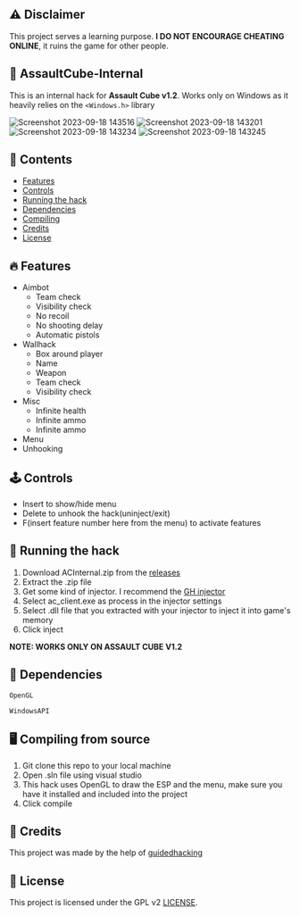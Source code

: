 ## ⚠️ Disclaimer

This project serves a learning purpose. **I DO NOT ENCOURAGE CHEATING ONLINE**, it ruins the game for other people.

## 🔫 AssaultCube-Internal

This is an internal hack for **Assault Cube v1.2**. Works only on Windows as it heavily relies on the ```<Windows.h>``` library

![Screenshot 2023-09-18 143516](https://github.com/Edveika/AssaultCube-Internal/assets/113787144/932883db-6463-4c8d-9284-82910826e7e0)
![Screenshot 2023-09-18 143201](https://github.com/Edveika/AssaultCube-Internal/assets/113787144/f93bb043-4f4f-4993-ad8d-1b254cb9fbf8)
![Screenshot 2023-09-18 143234](https://github.com/Edveika/AssaultCube-Internal/assets/113787144/441bdde1-ae6f-4c91-b637-cc8212ed7c66)
![Screenshot 2023-09-18 143245](https://github.com/Edveika/AssaultCube-Internal/assets/113787144/3a536e39-4500-4e52-8a23-5b6b7876fc60)

## 📔 Contents
- [Features](#features)
- [Controls](#controls)
- [Running the hack](#running-the-hack)
- [Dependencies](#dependencies)
- [Compiling](#compiling-from-source)
- [Credits](#credits)
- [License](#license)

## 🔥 Features

* Aimbot
  * Team check
  * Visibility check
  * No recoil
  * No shooting delay
  * Automatic pistols
* Wallhack
  * Box around player
  * Name
  * Weapon
  * Team check
  * Visibility check
* Misc
  * Infinite health
  * Infinite ammo
  * Infinite ammo
* Menu
* Unhooking

## 🕹️ Controls

* Insert to show/hide menu
* Delete to unhook the hack(uninject/exit)
* F(insert feature number here from the menu) to activate features

## 💉 Running the hack

1. Download ACInternal.zip from the [releases](https://github.com/Edveika/AssaultCube-Internal/releases/tag/1.0)
2. Extract the .zip file
3. Get some kind of injector. I recommend the [GH injector](https://github.com/Broihon/GH-Injector-Library)
4. Select ac_client.exe as process in the injector settings
5. Select .dll file that you extracted with your injector to inject it into game's memory
6. Click inject

**NOTE: WORKS ONLY ON ASSAULT CUBE V1.2**

## 📑 Dependencies

``OpenGL``

``WindowsAPI``

## 🖥️ Compiling from source

1. Git clone this repo to your local machine
2. Open .sln file using visual studio
3. This hack uses OpenGL to draw the ESP and the menu, make sure you have it installed and included into the project
4. Click compile

## 🤝 Credits

This project was made by the help of [guidedhacking](https://www.guidedhacking.com)

## 📜 License

This project is licensed under the GPL v2 [LICENSE](LICENSE).
